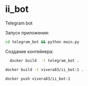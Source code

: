# ii_bot

Telegram bot

Запуск приложения:

```bash
cd telegram_bot && python main.py
```

Создание контейнера:

```bash
  docker build  -t telegram_bot .
```
```bash
docker build -t vivera83/ii_bot:1 .
```  


```bash
docker push vivera83/ii_bot:1
```  